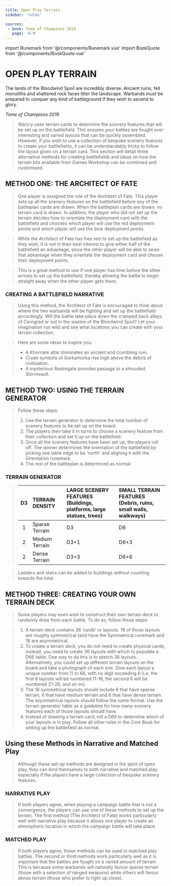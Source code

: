 ```yaml
---
title: Open Play Terrain
sidebar: 'rules'

sources:
 - book: Tome of Champions 2019
   page: '6-9'
---
```


import Runemark from '@/components/Runemark.vue'
import BookQuote from '@/components/BookQuote.vue'

# OPEN PLAY TERRAIN

<book-quote>
<p>The lands of the Bloodwind Spoil are incredibly diverse. Ancient ruins, fell monoliths and shattered rock faces litter the landscape. Warbands must be prepared to conquer any kind of battleground if they wish to ascend to glory.</p>
<cite slot="cite">Tome of Champions 2019</cite>
</book-quote>

> Warcry uses terrain cards to determine the scenery features that will be set up on the battlefield. This ensures your battles are fought over interesting and varied layouts that can be quickly assembled. However, if you wish to use a collection of bespoke scenery features to create your battlefields, it can be understandably tricky to follow the layout given on a terrain card. This section will detail three alternative methods for creating battlefields and ideas on how the terrain kits available from Games Workshop can be combined and customised.

## METHOD ONE: THE ARCHITECT OF FATE

> One player is assigned the role of the Architect of Fate. This player sets up all the scenery features on the battlefield before any of the battleplan cards are drawn. When the battleplan cards are drawn, no terrain card is drawn. In addition, the player who did not set up the terrain decides how to orientate the deployment card with the battlefield and chooses which player will use the red deployment points and which player will use the blue deployment points.

> While the Architect of Fate has free rein to set up the battlefield as they wish, it is not in their best interest to give either half of the battlefield an advantage, since the other player will be able to seize that advantage when they orientate the deployment card and choose their deployment points.

> This is a great method to use if one player has time before the other arrives to set up the battlefield, thereby allowing the battle to begin straight away when the other player gets there.

### CREATING A BATTLEFIELD NARRATIVE

> Using this method, the Architect of Fate is encouraged to think about where the two warbands will be fighting and set up the battlefield accordingly. Will the battle take place down the cramped back alleys of Carngrad or out in the wastes of the Bloodwind Spoil? Let your imagination run wild and see what locations you can create with your terrain collection. 

> Here are some ideas to inspire you:

> - A Khornate altar dominates an ancient and crumbling ruin.
> - Crude symbols of Gorkamorka rise high above the debris of civilisation.
> - A mysterious Realmgate provides passage to a shrouded Stormvault.

## METHOD TWO: USING THE TERRAIN GENERATOR

> Follow these steps:

> 1. Use the terrain generator to determine the total number of scenery features to be set up on the board.
> 2. The players then take it in turns to choose a scenery feature from their collection and set it up on the battlefield.
> 3. Once all the scenery features have been set up, the players roll off. The winner determines the orientation of the battlefield by picking one table edge to be 'north' and aligning it with the Orientation runemark.
> 4. The rest of the battleplan is determined as normal.

### TERRAIN GENERATOR

> | D3 | TERRAIN DENSITY | LARGE SCENERY FEATURES <br />(Buildings, platforms, large statues, trees) | SMALL TERRAIN FEATURES <br/>(Debris, ruins, small walls, walkways) |
> | :-: | :- | :- | :- |
> | 1 | Sparse Terrain | D3 | D6 | 
> | 2 | Medium Terrain | D3+1 | D6+3 |
> | 2 | Dense Terrain | D3+3 | D6+6 |

> Ladders and stairs can be added to buildings without counting towards the total.

##  METHOD THREE: CREATING YOUR OWN TERRAIN DECK

> Some players may even wish to construct their own terrain deck to randomly draw from each battle. To do so, follow these steps:

> 1. A terrain deck contains 36 ‘cards’ or layouts. 18 of those layouts are roughly symmetrical (and have the Symmetrical runemark and 18 are asymmetrical.
> 2. To create a terrain deck, you do not need to create physical cards; instead, you need to create 36 layouts with which to populate a D66 table. One way to do this is to sketch 36 layouts. Alternatively, you could set up different terrain layouts on the board and take a photograph of each one. Give each layout a unique number from 11 to 66, with no digit exceeding 6 (i.e. the first 6 layouts will be numbered 11-16, the second 6 will be numbered 21-26, and so on).
> 3. The 18 symmetrical layouts should include 6 that have sparse terrain, 6 that have medium terrain and 6 that have dense terrain. The asymmetrical layouts should follow the same format. Use the terrain generator table as a guideline for how many scenery features each of those layouts should have.
> 4. Instead of drawing a terrain card, roll a D66 to determine which of your layouts is in play. Follow all other rules in the Core Book for setting up the battlefield as normal.

## Using these Methods in Narrative and Matched Play
> Although these set-up methods are designed in the spirit of open play, they can lend themselves to both narrative and matched play, especially if the players have a large collection of bespoke scenery features.

### NARRATIVE PLAY

> If both players agree, when playing a campaign battle that is not a convergence, the players can use one of these methods to set up the terrain. The first method (The Architect of Fate) works particularly well with narrative play because it allows one player to create an atmospheric location in which the campaign battle will take place.

### MATCHED PLAY

> If both players agree, these methods can be used in matched play battles. The second or third methods work particularly well as it is important that the battles are fought on a varied amount of terrain. This is because some warbands will naturally favour sparse terrain (those with a selection of ranged weapons) while others will favour dense terrain (those who prefer to fight up close).
